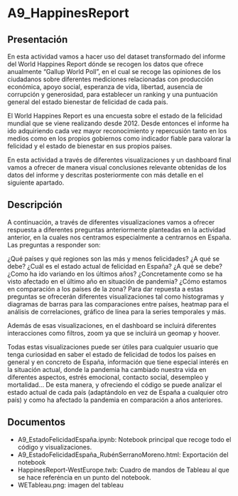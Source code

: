 # A9_HappinesReport

## Presentación
En esta actividad vamos a hacer uso del dataset transformado del informe del World Happines Report dónde se recogen los datos que ofrece anualmente “Gallup World Poll”, en el cual se recoge las opiniones de los ciudadanos sobre diferentes mediciones relacionadas con producción económica, apoyo social, esperanza de vida, libertad, ausencia de corrupción y generosidad, para establecer un ranking y una puntuación general del estado bienestar de felicidad de cada país.

El World Happines Report es una encuesta sobre el estado de la felicidad mundial que se viene realizando desde 2012. Desde entonces el informe ha ido adquiriendo cada vez mayor reconocimiento y repercusión tanto en los medios como en los propios gobiernos como indicador fiable para valorar la felicidad y el estado de bienestar en sus propios países.

En esta actividad a través de diferentes visualizaciones y un dashboard final vamos a ofrecer de manera visual conclusiones relevante obtenidas de los datos del informe y descritas posteriormente con más detalle en el siguiente apartado.

## Descripción

A continuación, a través de diferentes visualizaciones vamos a ofrecer respuesta a diferentes preguntas anteriormente planteadas en la actividad anterior, en la cuales nos centramos especialmente a centrarnos en España. Las preguntas a responder son:

¿Qué países y qué regiones son las más y menos felicidades? ¿A qué se debe?
¿Cuál es el estado actual de felicidad en España? ¿A qué se debe?
¿Como ha ido variando en los últimos años? ¿Concretamente como se ha visto afectado en el último año en situación de pandemia?
¿Cómo estamos en comparación a los países de la zona?
Para dar repuesta a estas preguntas se ofrecerán diferentes visualizaciones tal como histogramas y diagramas de barras para las comparaciones entre países, heatmap para el análisis de correlaciones, gráfico de línea para la series temporales y más.

Además de esas visualizaciones, en el dashboard se incluirá diferentes interacciones como filtros, zoom ya que se incluirá un geomap y hoover.

Todas estas visualizaciones puede ser útiles para cualquier usuario que tenga curiosidad en saber el estado de felicidad de todos los países en general y en concreto de España, información que tiene especial interés en la situación actual, donde la pandemia ha cambiado nuestra vida en diferentes aspectos, estrés emocional, contacto social, desempleo y mortalidad… De esta manera, y ofreciendo el código se puede analizar el estado actual de cada país (adaptándolo en vez de España a cualquier otro país) y como ha afectado la pandemia en comparación a años anteriores.

## Documentos
* A9_EstadoFelicidadEspaña.ipynb: Notebook principal que recoge todo el código y visualizaciones.
* A9_EstadoFelicidadEspaña_RubénSerranoMoreno.html: Exportación del notebook
* HappinesReport-WestEurope.twb: Cuadro de mandos de Tableau al que se hace referéncia en un punto del notebook.
* WETableau.png: imagen del tableau

